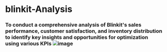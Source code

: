 # blinkit-Analysis

### To conduct a comprehensive analysis of Blinkit's sales performance, customer satisfaction, and inventory distribution to identify key insights and opportunities for optimization using various KPIs ![image](https://github.com/user-attachments/assets/11858945-3f57-4ee5-9a32-4aaea04c8e6e)
